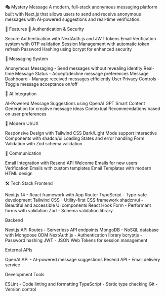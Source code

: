 🎭 Mystery Message
A modern, full-stack anonymous messaging platform built with Next.js that allows users to send and receive anonymous messages with AI-powered suggestions and real-time verification.

🌟 Features
🔐 Authentication & Security

Secure Authentication with NextAuth.js and JWT tokens
Email Verification system with OTP validation
Session Management with automatic token refresh
Password Hashing using bcrypt for enhanced security

💬 Messaging System

Anonymous Messaging - Send messages without revealing identity
Real-time Message Status - Accept/decline message preferences
Message Dashboard - Manage received messages efficiently
User Privacy Controls - Toggle message acceptance on/off

🤖 AI Integration

AI-Powered Message Suggestions using OpenAI GPT
Smart Content Generation for creative message ideas
Contextual Recommendations based on user preferences

🎨 Modern UI/UX

Responsive Design with Tailwind CSS
Dark/Light Mode support
Interactive Components with shadcn/ui
Loading States and error handling
Form Validation with Zod schema validation

📧 Communication

Email Integration with Resend API
Welcome Emails for new users
Verification Emails with custom templates
Email Templates with modern HTML design

🛠️ Tech Stack
Frontend

Next.js 14 - React framework with App Router
TypeScript - Type-safe development
Tailwind CSS - Utility-first CSS framework
shadcn/ui - Beautiful and accessible UI components
React Hook Form - Performant forms with validation
Zod - Schema validation library

Backend

Next.js API Routes - Serverless API endpoints
MongoDB - NoSQL database with Mongoose ODM
NextAuth.js - Authentication library
bcryptjs - Password hashing
JWT - JSON Web Tokens for session management

External APIs

OpenAI API - AI-powered message suggestions
Resend API - Email delivery service

Development Tools

ESLint - Code linting and formatting
TypeScript - Static type checking
Git - Version control
